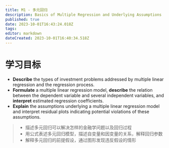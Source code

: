 ```yaml
---
title: M1 - 多元回归
description: Basics of Multiple Regression and Underlying Assumptions
published: true
date: 2023-10-01T16:43:24.018Z
tags: 
editor: markdown
dateCreated: 2023-10-01T16:40:34.518Z
---
```


# 学习目标
- **Describe** the types of investment problems addressed by multiple linear regression and the regression process.
- **Formulate** a multiple linear regression model, **describe** the relation between the dependent variable and several independent variables, and **interpret** estimated regression coefficients.
- **Explain** the assumptions underlying a multiple linear regression model and interpret residual plots indicating potential violations of these assumptions.

> - 描述多元回归可以解决怎样的金融学问题以及回归过程
> - 用公式表述多元回归模型，描述自变量和因变量的关系，解释回归参数
> - 解释多元回归的前提假设，通过图形发现违反假设的情形